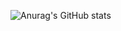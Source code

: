 ![Anurag's GitHub stats](https://github-readme-stats.vercel.app/api?username=tiofelx&show_icons=true&theme=dracula)
